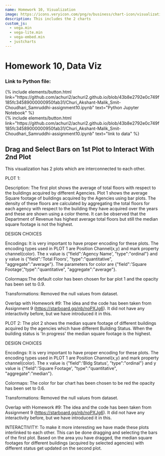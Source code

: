 ```yaml
---
name: Homework 10, Visualization 
image: https://icons.veryicon.com/png/o/business/chart-icon/visualization-icon-07-07.png
description: This includes the 2 charts 
custom_js:
  - vega.min
  - vega-lite.min
  - vega-embed.min
  - justcharts
---
```



# Homework 10, Data Viz
### Link to Python file: 
<div class="right">
{% include elements/button.html link="https://github.com/achuri2/achuri2.github.io/blob/43b8e2792e0c749f185fc34589000000950fab31/Churi_Akshant-Malik_Smit-Choudhari_Samruddhi-assignment10.ipynb" text="Python Jupyter Notebook" %}
</div>

<div class="left">
{% include elements/button.html link="https://github.com/achuri2/achuri2.github.io/blob/43b8e2792e0c749f185fc34589000000950fab31/Churi_Akshant-Malik_Smit-Choudhari_Samruddhi-assignment10.ipynb" text="link to data" %}
</div>

## Drag and Select Bars on 1st Plot to Interact With 2nd Plot

This visualization has 2 plots which are interconnected to each other. 

PLOT 1:

Description:
The first plot shows the average of total floors with respect to the buildings acquired by different Agencies. Plot 1 shows the average Square footage of buildings acquired by the Agencies using bar plots. The density of these floors are calculated by aggregating the total floors for each agency with respect to the building they have acquired over the years and these are shown using a color theme. It can be observed that the Department of Revenue has highest average total floors but still the median square footage is not the highest. 

DESIGN CHOICES

Encodings: 
It is very important to have proper encoding for these plots. The encoding types used in PLOT 1 are Position Channel(x,y) and mark property channel(color). The x value is {"field":'Agency Name', "type":"ordinal"} and y value is {"field":'Total Floors', "type":"quantitative", "aggregate":"average"}. The parameters for color are {"field":'Square Footage',"type":"quantitative", "aggregate":"average"}.

Colormaps:The default color has been chosen for bar plot 1 and the opacity has been set to 0.9.

Transformations: 
Removed the null values from dataset.

Overlap with Homework #9: 
The idea and the code has been taken from Assignment 9 (https://starboard.gg/nb/noPXJg6). It did not have any interactivity before, but we have introduced it in this.

PLOT 2:
The plot 2 shows the median square footage of different buildings acquired by the agencies which have different Building Status. When the building status is 'In progress' the median square footage is the highest. 

DESIGN CHOICES

Encodings:
It is very important to have proper encoding for these plots. The encoding types used in PLOT 1 are Position Channel(x,y) and mark property channel(color). The x value is {"field":'Bldg Status', "type":"ordinal"} and y value is {"field":'Square Footage', "type":"quantitative", "aggregate":"median"}. 

Colormaps:
The color for bar chart has been chosen to be red the opacity has been set to 0.6.

Transformations: 
Removed the null values from dataset.

Overlap with Homework #9: 
The idea and the code has been taken from Assignment 9 (https://starboard.gg/nb/noPXJg6). It did not have any interactivity before, but we have introduced it in this.


INTERACTIVITY:
To make it more interesting we have made these plots interlinked to each other. This can be done dragging and selecting the bars of the first plot. Based on the area you have dragged, the median square footages for different buildings (acquired by selected agencies) with different status get updated on the second plot. 



<vegachart schema-url="{{ site.baseurl }}/assets/json/file.json" style="width: 100%"></vegachart>

